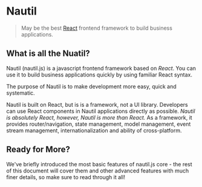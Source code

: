 # Nautil

> May be the best [React](https://reactjs.org/) frontend framework to build business applications.

## What is all the Nuatil?

Nautil (nautil.js) is a javascript frontend framework based on *React*. You can use it to build business applications quickly by using familiar React syntax.

The purpose of Nautil is to make development more easy, quick and systematic.

Nautil is built on React, but is is a framework, not a UI library. Developers can use React components in Nautil applications directly as possible. *Nautil is absolutely React, however, Nautil is more than React.* As a framework, it provides router/navigation, state management, model management, event stream management, internationalization and ability of cross-platform.

## Ready for More?

We've briefly introduced the most basic features of nautil.js core - the rest of this document will cover them and other advanced features with much finer details, so make sure to read through it all!
